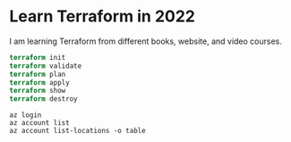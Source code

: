 # Learn Terraform in 2022

I am learning Terraform from different books, website, and video courses.

```terraform
terraform init
terraform validate
terraform plan
terraform apply
terraform show
terraform destroy
```

```AzureCLI
az login
az account list
az account list-locations -o table
```

